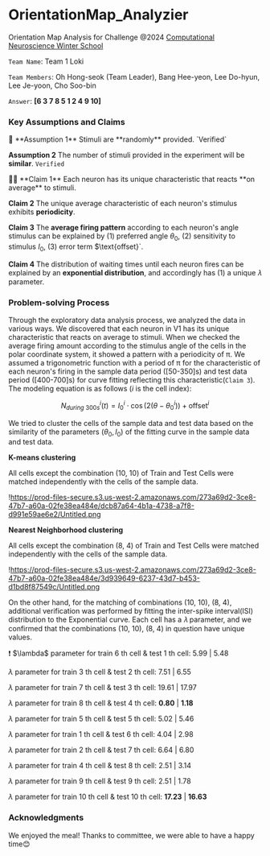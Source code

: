 # OrientationMap_Analyzier
Orientation Map Analysis for Challenge @2024 [Computational Neuroscience Winter School](https://www.cbrain.org/%ED%95%99%EC%88%A0%ED%96%89%EC%82%AC/2024-%EA%B2%A8%EC%9A%B8%ED%95%99%EA%B5%90)  

`Team Name`: Team 1 Loki

`Team Members`: Oh Hong-seok (Team Leader), Bang Hee-yeon, Lee Do-hyun, Lee Je-yoon, Cho Soo-bin

`Answer`: **[6 3 7 8 5 1 2 4 9 10]**

### **Key Assumptions and Claims**

<aside>
🌱 **Assumption 1** Stimuli are **randomly** provided. `Verified`

**Assumption 2** The number of stimuli provided in the experiment will be **similar**. `Verified`

</aside>

<aside>
🤚🏻 **Claim 1** Each neuron has its unique characteristic that reacts **on average** to stimuli.

**Claim 2** The unique average characteristic of each neuron's stimulus exhibits **periodicity**.

**Claim 3** The **average firing pattern** according to each neuron's angle stimulus can be explained by (1) preferred angle $\theta_0$, (2) sensitivity to stimulus $I_0$, (3) error term $\text{offset}`.

**Claim 4** The distribution of waiting times until each neuron fires can be explained by an **exponential distribution**, and accordingly has (1) a unique 𝜆 parameter.

</aside>

### **Problem-solving Process**

Through the exploratory data analysis process, we analyzed the data in various ways. We discovered that each neuron in V1 has its unique characteristic that reacts on average to stimuli. When we checked the average firing amount according to the stimulus angle of the cells in the polar coordinate system, it showed a pattern with a periodicity of π. We assumed a trigonometric function with a period of π for the characteristic of each neuron's firing in the sample data period ([50-350]s) and test data period ([400-700]s) for curve fitting reflecting this characteristic(`Claim 3`). The modeling equation is as follows ($i$ is the cell index):

$$
N^i_{during\ 300s}(t)=I^i_0\cdot \cos(2(\theta-\theta^i_0))+\text{offset}^i
$$

We tried to cluster the cells of the sample data and test data based on the similarity of the parameters $(\theta_0, I_0)$ of the fitting curve in the sample data and test data.

**K-means clustering**

All cells except the combination (10, 10) of Train and Test Cells were matched independently with the cells of the sample data.

!https://prod-files-secure.s3.us-west-2.amazonaws.com/273a69d2-3ce8-47b7-a60a-02fe38ea484e/dcb87a64-4b1a-4738-a7f8-d991e59ae6e2/Untitled.png

**Nearest Neighborhood clustering**

All cells except the combination (8, 4) of Train and Test Cells were matched independently with the cells of the sample data.

!https://prod-files-secure.s3.us-west-2.amazonaws.com/273a69d2-3ce8-47b7-a60a-02fe38ea484e/3d939649-6237-43d7-b453-d1bd8f87549c/Untitled.png

On the other hand, for the matching of combinations (10, 10), (8, 4), additional verification was performed by fitting the inter-spike interval(ISI) distribution to the Exponential curve. Each cell has a 𝜆 parameter, and we confirmed that the combinations (10, 10), (8, 4) in question have unique values.

<aside>
❗ $\lambda$ parameter for train 6 th cell & test  1 th cell: 5.99   |   5.48

$\lambda$ parameter for train 3 th cell & test  2 th cell: 7.51   |   6.55

$\lambda$ parameter for train 7 th cell & test  3 th cell: 19.61   |   17.97

$\lambda$ parameter for train 8 th cell & test  4 th cell: **0.80**   |   **1.18**

$\lambda$  parameter for train 5 th cell & test  5 th cell: 5.02   |   5.46

$\lambda$ parameter for train 1 th cell & test  6 th cell: 4.04   |   2.98

$\lambda$ parameter for train 2 th cell & test  7 th cell: 6.64   |   6.80

$\lambda$ parameter for train 4 th cell & test  8 th cell: 2.51   |   3.14

$\lambda$ parameter for train 9 th cell & test  9 th cell: 2.51   |   1.78

$\lambda$ parameter for train 10 th cell & test  10 th cell: **17.23**   |   **16.63**

</aside>


### Acknowledgments

We enjoyed the meal! Thanks to committee, we were able to have a happy time😊  

